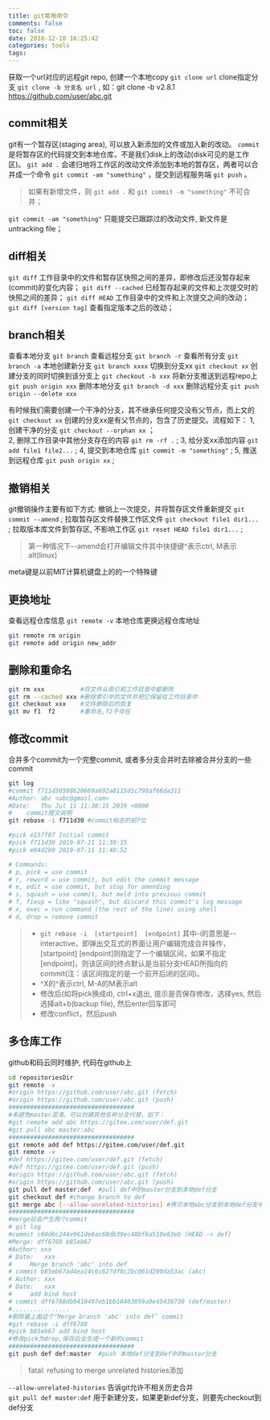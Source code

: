 ```yaml
---
title: git常用命令
comments: false
toc: false
date: 2018-12-10 16:25:42
categories: tools
tags:
---
```


获取一个url对应的远程git repo, 创建一个本地copy `git clone url`
clone指定分支 `git clone -b 分支名 url` , 如：git clone -b v2.8.1 <https://github.com/user/abc.git>

<!--more-->

## commit相关

git有一个暂存区(staging area), 可以放入新添加的文件或加入新的改动。 `commit` 是将暂存区的代码提交到本地仓库，不是我们disk上的改动(disk可见的是工作区)。 `git add .` 会递归地将工作区的改动文件添加到本地的暂存区，两者可以合并成一个命令 `git commit -am "something"` ，提交到远程服务端 `git push` 。

> 如果有新增文件，则 `git add .` 和 `git commit -m "something"` 不可合并；  

 `git commit -am "something"` 只能提交已跟踪过的改动文件, 新文件是untracking file；

## diff相关

 `git diff` 工作目录中的文件和暂存区快照之间的差异，即修改后还没暂存起来(commit)的变化内容；
 `git diff --cached` 已经暂存起来的文件和上次提交时的快照之间的差异；
 `git diff HEAD` 工作目录中的文件和上次提交之间的改动；
 `git diff [version tag]` 查看指定版本之后的改动；

## branch相关

查看本地分支 `git branch`
查看远程分支 `git branch -r`
查看所有分支 `git branch -a`
本地创建新分支 `git branch xxxx`
切换到分支xx `git checkout xx`
创建分支的同时切换到该分支上 `git checkout -b xxx`
将新分支推送到远程repo上 `git push origin xxx`
删除本地分支 `git branch -d xxx`
删除远程分支 `git push origin --delete xxx`

有时候我们需要创建一个干净的分支，其不继承任何提交没有父节点，而上文的 `git checkout xx` 创建的分支xx是有父节点的，包含了历史提交。流程如下：
1, 创建干净的分支 `git checkout --orphan xx` ；  
2, 删除工作目录中其他分支存在的内容 `git rm -rf .` ;
3, 给分支xx添加内容 `git add file1 file2...` ;
4, 提交到本地仓库 `git commit -m "something"` ;
5, 推送到远程仓库 `git push origin xx` ;

## 撤销相关

git撤销操作主要有如下方式:
撤销上一次提交，并将暂存区文件重新提交 `git commit --amend` ;
拉取暂存区文件替换工作区文件 `git checkout file1 dir1...` ;
拉取版本库文件到暂存区, 不影响工作区 `git reset HEAD file1 dir1...` ;

> 第一种情况下--amend会打开编辑文件其中快捷键^表示ctrl, M表示alt(linux)  

meta键是以前MIT计算机键盘上的的一个特殊键

## 更换地址

查看远程仓库信息 `git remote -v`
本地仓库更换远程仓库地址

``` bash
git remote rm origin
git remote add origin new_addr
```

## 删除和重命名

``` bash
git rm xxx          #将文件从索引和工作目录中都删除
git rm --cached xxx #删除索引中的文件并把它保留在工作目录中
git checkout xxx    #文件删除后的恢复
git mv f1  f2       #重命名,f2不存在
```

## 修改commit

合并多个commit为一个完整commit, 或者多分支合并时去除被合并分支的一些commit

``` sh
git log
#commit f711d30598620669a692a8115d1c798af66da311
#Author: abc <abc@gmail.com>
#Date:   Thu Jul 11 11:38:15 2019 +0800
#    commit提交说明
git rebase -i f711d30 #commit标志的前7位

#pick e157f87 Initial commit
#pick f711d30 2019-07-11 11:38:15
#pick e04d2b0 2019-07-11 11:40:52

# Commands:
# p, pick = use commit
# r, reword = use commit, but edit the commit message
# e, edit = use commit, but stop for amending
# s, squash = use commit, but meld into previous commit
# f, fixup = like "squash", but discard this commit's log message
# x, exec = run command (the rest of the line) using shell
# d, drop = remove commit

```

> * `git rebase -i  [startpoint]  [endpoint]` 其中-i的意思是--interactive，即弹出交互式的界面让用户编辑完成合并操作，[startpoint]  [endpoint]则指定了一个编辑区间，如果不指定[endpoint]，则该区间的终点默认是当前分支HEAD所指向的commit(注：该区间指定的是一个前开后闭的区间)。
> * ^X的^表示ctrl, M-A的M表示alt
> * 修改后(如将pick换成d), ctrl+x退出, 提示是否保存修改，选择yes, 然后选择alt+b(backup file), 然后enter回车即可
> * 修改conflict，然后push

## 多仓库工作

github和码云同时维护, 代码在github上

``` bash
cd repositoriesDir
git remote -v
#origin https://github.com/user/abc.git (fetch)
#origin https://github.com/user/abc.git (push)
###################################
#未避免master混淆，可以创建其他名称分支代替，如下：
#git remote add abc https://gitee.com/user/def.git
#git pull abc master:abc
###################################
git remote add def https://gitee.com/user/def.git
git remote -v
#def https://gitee.com/user/def.git (fetch)
#def https://gitee.com/user/def.git (push)
#origin https://github.com/user/abc.git (fetch)
#origin https://github.com/user/abc.git (push)
git pull def master:def  #pull def中的master分支到本地def分支
git checkout def #change branch to def
git merge abc [--allow-unrelated-histories] #拷贝本地abc分支到本地def分支中
###################################
#merge后会产生两个commit
# git log
#commit c60d6c244e961de6ac68db39ec48bf6a510e83eb (HEAD -> def)
#Merge: dff6788 b85eb67
#Author: xxx
# Date:   xxx
#     Merge branch 'abc' into def
# commit b85eb67ad4ea14c6c627df8c2bc061d200da53ac (abc)
# Author: xxx
# Date:   xxx
#     add bind host
# commit dff6788db0410497eb1bb18403059a0e45438730 (def/master)
#................
#剔除最上面这个‘Merge branch 'abc' into def’ commit
#git rebase -i dff6788
#pick b85eb67 add bind host
#修改pick为drop,保存后会生成一个新的commit
###################################
git push def def:master  #push 本地def分支到def中的master分支
```

> fatal: refusing to merge unrelated histories添加

 `--allow-unrelated-histories` 告诉git允许不相关历史合并  
 `git pull def master:def` 用于新建分支，如果更新def分支，则要先checkout到def分支
